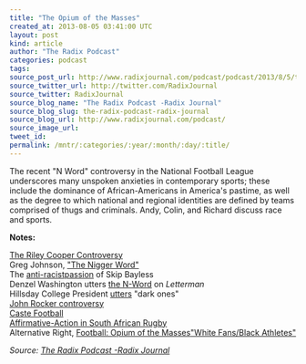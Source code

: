 ```yaml
---
title: "The Opium of the Masses"
created_at: 2013-08-05 03:41:00 UTC
layout: post
kind: article
author: "The Radix Podcast"
categories: podcast
tags: 
source_post_url: http://www.radixjournal.com/podcast/podcast/2013/8/5/the-opium-of-the-masses
source_twitter_url: http://twitter.com/RadixJournal
source_twitter: RadixJournal
source_blog_name: "The Radix Podcast -Radix Journal"
source_blog_slug: the-radix-podcast-radix-journal
source_blog_url: http://www.radixjournal.com/podcast/
source_image_url: 
tweet_id:
permalink: /mntr/:categories/:year/:month/:day/:title/
---
```

<p>The recent "N Word" controversy in the National Football League underscores many unspoken anxieties in contemporary sports; these include the dominance of African-Americans in America's pastime, as well as the degree to which national and regional identities are defined by teams comprised of thugs and criminals. Andy, Colin, and Richard discuss race and sports.</p>



<p><strong>Notes:</strong></p><p><a href="http://www.usatoday.com/story/sports/nfl/eagles/2013/07/31/after-racial-slur-eagles-wide-receiver-riley-cooper-apologizes-to-teammates-n-word/2606483/">The Riley Cooper Controversy</a><br><span>Greg Johnson, </span><a href="http://www.counter-currents.com/2013/07/the-nigger-word/">"The Nigger Word"</a><br><span>The </span><a href="http://espn.go.com/video/clip?id=9528310">anti-racist</a><a href="http://espn.go.com/video/clip?id=9531634">passion</a><span> of Skip Bayless</span><br><span>Denzel Washington utters </span><a href="https://www.youtube.com/watch?v=jj6x0aqO9D8">the N-Word</a><span> on </span><em>Letterman</em><br><span>Hillsday College President </span><a href="http://www.huffingtonpost.com/2013/08/01/larry-arnn-dark-ones-hillsdale_n_3691839.html">utters</a><span> "dark ones"</span><br><a href="http://en.wikipedia.org/wiki/John_Rocker#Controversial_statements">John Rocker controversy</a><br><a href="http://www.castefootball.us/archives/the-2013-nfl-draft-ryan-swope-conner-vernon-latest-casualties-of-war-against-whites/">Caste Football</a><br><a href="http://www.economist.com/node/10024554">Affirmative-Action in South African Rugby</a><br><span>Alternative Right, </span><a href="http://altright-archive.net/main/blogs/zeitgeist/football/">Football: Opium of the Masses</a><a href="http://altright-archive.net/main/blogs/zeitgeist/white-fansblack-athletes/">"White Fans/Black Athletes"</a></p><div class="">
    <i>Source: <a href="http://www.radixjournal.com/podcast/">The Radix Podcast -Radix Journal</a></i>
</div>
